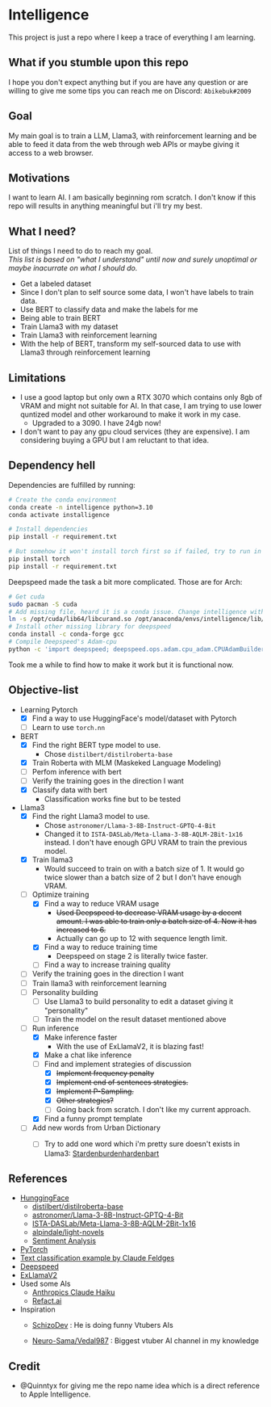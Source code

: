 # Intelligence
This project is just a repo where I keep a trace of everything I am learning.  

## What if you stumble upon this repo
I hope you don't expect anything but if you are have any question or are willing to give me some tips you can reach me on Discord: ``Abikebuk#2009 ``

## Goal
My main goal is to train a LLM, Llama3, with reinforcement learning and be able to feed it data from the web through web APIs or maybe giving it access to a web browser.

## Motivations
I want to learn AI. I am basically beginning rom scratch. I don't know if this repo will results in anything meaningful but i'll try my best.

## What I need?
List of things I need to do to reach my goal.  
*This list is based on "what I understand" until now and surely unoptimal or maybe inacurrate on what I should do.*

* Get a labeled dataset
* Since I don't plan to self source some data, I won't have labels to train data.
* Use BERT to classify data and make the labels for me
* Being able to train BERT
* Train Llama3 with my dataset
* Train Llama3 with reinforcement learning
* With the help of BERT, transform my self-sourced data to use with Llama3 through reinforcement learning

## Limitations
* I use a good laptop but only own a RTX 3070 which contains only 8gb of VRAM and might not suitable for AI. In that case, I am trying to use lower quntized model and other workaround to make it work in my case.
  * Upgraded to a 3090. I have 24gb now!
* I don't want to pay any gpu cloud services (they are expensive). I am considering buying a GPU but I am reluctant to that idea.

## Dependency hell
Dependencies are fulfilled by running:
```bash
# Create the conda environment
conda create -n intelligence python=3.10
conda activate installigence

# Install dependencies
pip install -r requirement.txt

# But somehow it won't install torch first so if failed, try to run in this instead:
pip install torch
pip install -r requirement.txt
```
Deepspeed made the task a bit more complicated. Those are for Arch:
```bash
# Get cuda 
sudo pacman -S cuda
# Add missing file, heard it is a conda issue. Change intelligence with whatever env name you use
ln -s /opt/cuda/lib64/libcurand.so /opt/anaconda/envs/intelligence/lib/python3.10/site-packages/torch/lib/
# Install other missing library for deepspeed
conda install -c conda-forge gcc
# Compile Deepspeed's Adam-cpu
python -c 'import deepspeed; deepspeed.ops.adam.cpu_adam.CPUAdamBuilder().load()'
```
Took me a while to find how to make it work but it is functional now.

## Objective-list
* Learning Pytorch
  * [x] Find a way to use HuggingFace's model/dataset with Pytorch
  * [ ] Learn to use ``torch.nn``
* BERT
  * [x] Find the right BERT type model to use.  
    - Chose ``distilbert/distilroberta-base``   
  * [x] Train Roberta with MLM (Maskeked Language Modeling)
  * [ ] Perfom inference with bert
  * [ ] Verify the training goes in the direction I want
  * [x] Classify data with bert
    * Classification works fine but to be tested
* Llama3
  * [x] Find the right Llama3 model to use.
    - Chose ``astronomer/Llama-3-8B-Instruct-GPTQ-4-Bit``
    - Changed it to ``ISTA-DASLab/Meta-Llama-3-8B-AQLM-2Bit-1x16`` instead. I don't have enough GPU VRAM to train the previous model.
  * [x] Train llama3
    - Would succeed to train on with a batch size of 1. It would go twice slower than a batch size of 2 but I don't have enough VRAM.
  * [ ] Optimize training
    *  [x] Find a way to reduce VRAM usage
      - ~~Used Deepspeed to decrease VRAM usage by a decent amount. I was able to train only a batch size of 4. Now it has increased to 6.~~
      - Actually can go up to 12 with sequence length limit.
    *  [x] Find a way to reduce training time
      - Deepspeed on stage 2 is literally twice faster.
    *  [ ] Find a way to increase training quality
  * [ ] Verify the training goes in the direction I want
  * [ ] Train llama3 with reinforcement learning
  * [ ] Personality building
    * [ ] Use Llama3 to build personality to edit a dataset giving it "personality"
    * [ ] Train the model on the result dataset mentioned above
  * [ ] Run inference
    * [x] Make inference faster
      * With the use of ExLlamaV2, it is blazing fast!
    * [x] Make a chat like inference
    * [ ] Find and implement strategies of discussion
      * [x] ~~Implement frequency penalty~~
      * [x] ~~Implement end of sentences strategies.~~ 
      * [x] ~~Implement P-Sampling.~~
      * [x] ~~Other strategies?~~
      * [ ] Going back from scratch. I don't like my current approach.
    * [x] Find a funny prompt template
  * [ ] Add new words from Urban Dictionary
    *  [ ] Try to add one word which i'm pretty sure doesn't exists in Llama3: [Stardenburdenhardenbart](https://www.urbandictionary.com/define.php?term=Stardenburdenhardenbart)


## References
* [HunggingFace](https://huggingface.co/)
  * [distilbert/distilroberta-base](https://huggingface.co/distilbert/distilroberta-base)
  * [astronomer/Llama-3-8B-Instruct-GPTQ-4-Bit](https://huggingface.co/astronomer/Llama-3-8B-Instruct-GPTQ-4-Bit)
  * [ISTA-DASLab/Meta-Llama-3-8B-AQLM-2Bit-1x16](https://huggingface.co/ISTA-DASLab/Meta-Llama-3-8B-AQLM-2Bit-1x16)
  * [alpindale/light-novels](https://huggingface.co/datasets/alpindale/light-novels)
  * [Sentiment Analysis](https://huggingface.co/blog/sentiment-analysis-twitter)
* [PyTorch](https://pytorch.org/docs/stable/index.html)
* [Text classification example by Claude Feldges](https://medium.com/@claude.feldges/text-classification-with-bert-in-tensorflow-and-pytorch-4e43e79673b3)
* [Deepspeed](https://github.com/microsoft/DeepSpeed)
* [ExLlamaV2](https://github.com/turboderp/exllamav2)
* Used some AIs
  * [Anthropics Claude Haiku](https://www.anthropic.com/)
  * [Refact.ai](https://www.refact.ai/)
* Inspiration
  * [SchizoDev](https://www.youtube.com/@SchizoDev) : He is doing funny Vtubers AIs

  * [Neuro-Sama/Vedal987](https://www.twitch.tv/vedal987) : Biggest vtuber AI channel in my knowledge
## Credit
* @Quinntyx for giving me the repo name idea which is a direct reference to Apple Intelligence.